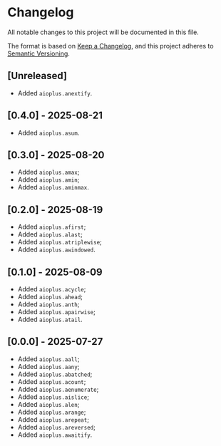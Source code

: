 # Changelog

All notable changes to this project will be documented in this file.

The format is based on [Keep a Changelog](https://keepachangelog.com/en/1.1.0/),
and this project adheres to [Semantic Versioning](https://semver.org/spec/v2.0.0.html).

## [Unreleased]

* Added `aioplus.anextify`.

## [0.4.0] - 2025-08-21

* Added `aioplus.asum`.

## [0.3.0] - 2025-08-20

* Added `aioplus.amax`;
* Added `aioplus.amin`;
* Added `aioplus.aminmax`.

## [0.2.0] - 2025-08-19

* Added `aioplus.afirst`;
* Added `aioplus.alast`;
* Added `aioplus.atriplewise`;
* Added `aioplus.awindowed`.

## [0.1.0] - 2025-08-09

* Added `aioplus.acycle`;
* Added `aioplus.ahead`;
* Added `aioplus.anth`;
* Added `aioplus.apairwise`;
* Added `aioplus.atail`.

## [0.0.0] - 2025-07-27

* Added `aioplus.aall`;
* Added `aioplus.aany`;
* Added `aioplus.abatched`;
* Added `aioplus.acount`;
* Added `aioplus.aenumerate`;
* Added `aioplus.aislice`;
* Added `aioplus.alen`;
* Added `aioplus.arange`;
* Added `aioplus.arepeat`;
* Added `aioplus.areversed`;
* Added `aioplus.awaitify`.
